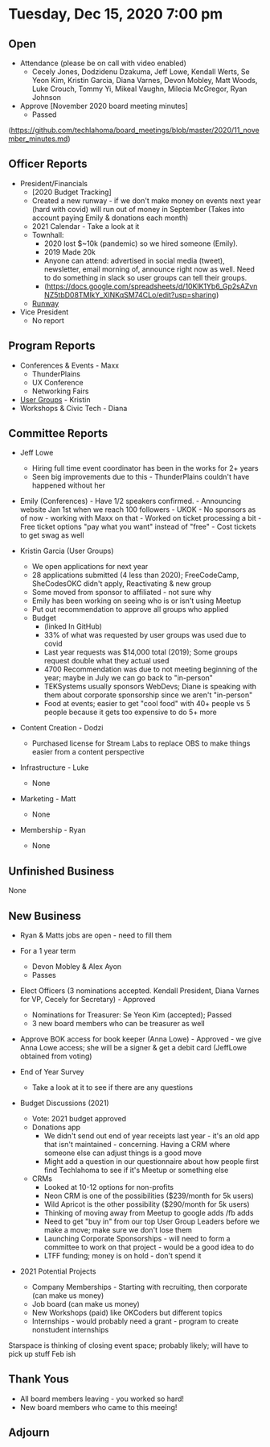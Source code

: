 
# Tuesday, Dec 15, 2020 7:00 pm

## Open

 - Attendance (please be on call with video enabled)
	- Cecely Jones, Dodzidenu Dzakuma, Jeff Lowe, Kendall Werts, Se Yeon Kim, Kristin Garcia, Diana Varnes, Devon Mobley, Matt Woods, Luke Crouch, Tommy Yi, Mikeal Vaughn, Milecia McGregor, Ryan Johnson 
 - Approve [November 2020 board meeting minutes]
	 - Passed

(https://github.com/techlahoma/board_meetings/blob/master/2020/11_november_minutes.md)

## Officer Reports

- President/Financials
  - [2020 Budget Tracking]
  - Created a new runway - if we don't make money on events next year (hard with covid) will run out of money in September (Takes into account paying Emily & donations each month)
  - 2021 Calendar - Take a look at it 
  - Townhall: 
	  - 2020 lost $~10k (pandemic) so we hired someone (Emily). 
	  - 2019 Made 20k 
	  - Anyone can attend: advertised in social media (tweet), newsletter, email morning of, announce right now as well. Need to do something in slack so user groups can tell their groups. 
	  - (https://docs.google.com/spreadsheets/d/10KlK1Yb6_Gp2sAZvnNZ5tbD08TMlkY_XINKqSM74CLo/edit?usp=sharing)
  - [Runway](https://docs.google.com/spreadsheets/d/1KJwYtzZFRyrqAQlxPbul3t5pmGXcjS-y4NlijMAU0Lk/edit?usp=sharing)
- Vice President
	- No report 

## Program Reports

- Conferences & Events - Maxx
  - ThunderPlains
  - UX Conference
  - Networking Fairs
- [User Groups](https://github.com/techlahoma/board_meetings/blob/master/2020/11_ug_report.md) - Kristin
- Workshops & Civic Tech - Diana

## Committee Reports

 - Jeff Lowe 
	- Hiring full time event coordinator has been in the works for 2+ years
	- Seen big improvements due to this - ThunderPlains couldn't have happened without her 
 
 - Emily (Conferences)
		- Have 1/2 speakers confirmed. 
		- Announcing website Jan 1st when we reach 100 followers 
		- UKOK
			- No sponsors as of now - working with Maxx on that 
			- Worked on ticket processing a bit 
				- Free ticket options "pay what you want" instead of "free" 
				- Cost tickets to get swag as well 
- Kristin Garcia (User Groups) 
	- We open applications for next year
	- 28 applications submitted (4 less than 2020); FreeCodeCamp, SheCodesOKC didn't apply, Reactivating & new group 
	- Some moved from sponsor to affiliated - not sure why 
	- Emily has been working on seeing who is or isn't using Meetup 
	- Put out recommendation to approve all groups who applied 
	- Budget 
		- (linked In GitHub) 
		- 33% of what was requested by user groups was used due to covid 
		- Last year requests was $14,000 total (2019); Some groups request double what they actual used 
		- 4700 Recommendation was due to not meeting beginning of the year; maybe in July we can go back to "in-person" 
		- TEKSystems usually sponsors WebDevs; Diane is speaking with them about corporate sponsorship since we aren't "in-person" 
		- Food at events; easier to get "cool food" with 40+ people vs 5 people because it gets too expensive to do 5+ more 
		
- Content Creation - Dodzi
	- Purchased license for Stream Labs to replace OBS to make things easier from a content perspective 

- Infrastructure - Luke
	- None 
- Marketing - Matt
	- None
- Membership - Ryan
	- None

## Unfinished Business

None 

## New Business

 - Ryan & Matts jobs are open - need to fill them 
 - For a 1 year term 
	 - Devon Mobley & Alex Ayon 
	 - Passes 
 - Elect Officers (3 nominations accepted. Kendall President, Diana Varnes for VP, Cecely for Secretary) - Approved 
	 - Nominations for Treasurer: Se Yeon Kim (accepted); Passed
	 - 3 new board members who can be treasurer as well 
 - Approve BOK access for book keeper (Anna Lowe) - Approved - we give Anna Lowe access; she will be a signer & get a debit card (JeffLowe obtained from voting) 
 - End of Year Survey 
	 - Take a look at it to see if there are any questions 
 - Budget Discussions (2021)
	 - Vote: 2021 budget approved 
	 - Donations app 
		 - We didn't send out end of year receipts last year - it's an old app that isn't maintained - concerning. Having  a CRM where someone else can adjust things is a good move 
		 - Might add a question in our questionnaire about how people first find Techlahoma to see if it's Meetup or something else 
	 - CRMs
		 -  Looked at 10-12 options for non-profits 
		 - Neon CRM is one of the possibilities ($239/month for 5k users)
		 - Wild Apricot is the other possibility  ($290/month for 5k users) 
		 - Thinking of moving away from Meetup to google adds /fb adds
		 - Need to get "buy in" from our top User Group Leaders before we make a move; make sure we don't lose them 
		 - Launching Corporate Sponsorships - will need to form a committee to work on that project - would be a good idea to do 
		 - LTFF funding; money is on hold - don't spend it
		 
 - 2021 Potential Projects 
	 - Company Memberships - Starting with recruiting, then corporate (can make us money)
	 - Job board (can make us money) 
	 - New Workshops (paid) like OKCoders but different topics 
	 - Internships - would probably need a grant - program to create nonstudent internships 

Starspace is thinking of closing event space; probably likely; will have to pick up stuff Feb ish 

## Thank Yous

 - All board members leaving - you worked so hard! 
 - New board members who came to this meeing! 


## Adjourn

